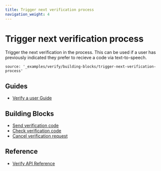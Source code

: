```yaml
---
title: Trigger next verification process
navigation_weight: 4
---
```


# Trigger next verification process

Trigger the next verification in the process. This can be used if a user has previously indicated they prefer to recieve a code via text-to-speech.

```tabbed_examples
source: '_examples/verify/building-blocks/trigger-next-verification-process'
```

## Guides

* [Verify a user Guide](/verify/guides/verify-a-user)

## Building Blocks

* [Send verification code](/verify/building-blocks/send-verify-request)
* [Check verification code](/verify/building-blocks/check-verify-request)
* [Cancel verification request](/verify/building-blocks/cancel-verify-request)

## Reference

* [Verify API Reference](/api/verify)
